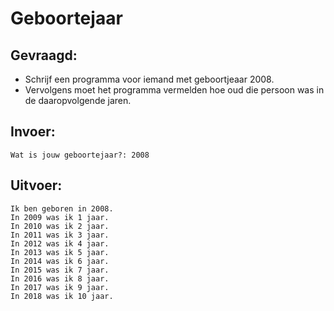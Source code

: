 # Geboortejaar

## Gevraagd:

* Schrijf een programma voor iemand met geboortjeaar 2008.
* Vervolgens moet het programma vermelden hoe oud die persoon was in de daaropvolgende jaren.

## Invoer:
```
Wat is jouw geboortejaar?: 2008
```

## Uitvoer:
```
Ik ben geboren in 2008.
In 2009 was ik 1 jaar.
In 2010 was ik 2 jaar.
In 2011 was ik 3 jaar.
In 2012 was ik 4 jaar.
In 2013 was ik 5 jaar.
In 2014 was ik 6 jaar.
In 2015 was ik 7 jaar.
In 2016 was ik 8 jaar.
In 2017 was ik 9 jaar.
In 2018 was ik 10 jaar.
```
